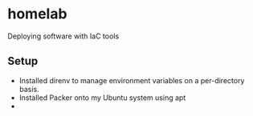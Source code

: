 # homelab
Deploying software with IaC tools

## Setup

- Installed direnv to manage environment variables on a per-directory basis.
- Installed Packer onto my Ubuntu system using apt
- 